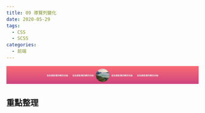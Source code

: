 ```yaml
---
title: 09 導覽列變化
date: 2020-05-29
tags:
  - CSS
  - SCSS
categories:
  - 前端
---
```


![成品](../../.vuepress/public/images/09-completed.jpg)

## 重點整理
